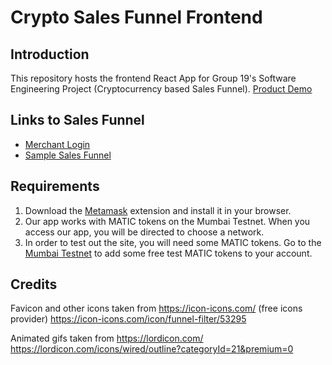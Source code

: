 # Crypto Sales Funnel Frontend

## Introduction

This repository hosts the frontend React App for Group 19's Software Engineering Project (Cryptocurrency based Sales Funnel).
[Product Demo](https://www.youtube.com/watch?v=s8mL0AI5Nqo&feature=share)

## Links to Sales Funnel

- [Merchant Login](http://35.195.58.180:3000/merchant/login)
- [Sample Sales Funnel](http://35.195.58.180:3000/0x02b7433EA4f93554856aa657Da1494B2Bf645EF0/products/cpp-course)

## Requirements

1. Download the [Metamask](https://metamask.io/download/) extension and install it in your browser.
2. Our app works with MATIC tokens on the Mumbai Testnet. When you access our app, you will be directed to choose a network.
3. In order to test out the site, you will need some MATIC tokens. Go to the [Mumbai Testnet](https://faucet.polygon.technology/) to add some free test MATIC tokens to your account.

## Credits

Favicon and other icons taken from https://icon-icons.com/ (free icons provider)
https://icon-icons.com/icon/funnel-filter/53295

Animated gifs taken from https://lordicon.com/
https://lordicon.com/icons/wired/outline?categoryId=21&premium=0
